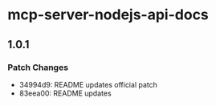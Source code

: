 # mcp-server-nodejs-api-docs

## 1.0.1

### Patch Changes

- 34994d9: README updates official patch
- 83eea00: README updates
